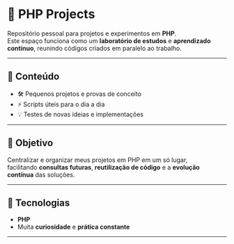# 📌 PHP Projects

Repositório pessoal para projetos e experimentos em **PHP**.  
Este espaço funciona como um **laboratório de estudos** e **aprendizado contínuo**, reunindo códigos criados em paralelo ao trabalho.

---

## 📂 Conteúdo

- 🛠️ Pequenos projetos e provas de conceito  
- ⚡ Scripts úteis para o dia a dia  
- 💡 Testes de novas ideias e implementações

---

## 🎯 Objetivo

Centralizar e organizar meus projetos em PHP em um só lugar,  
facilitando **consultas futuras**, **reutilização de código** e a **evolução contínua** das soluções.

---

## 🚀 Tecnologias

- **PHP**  
- Muita **curiosidade** e **prática constante**

---
